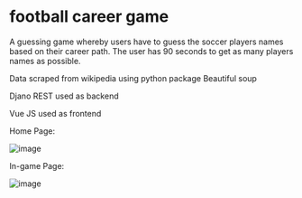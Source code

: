 # football career game

<p>A guessing game whereby users have to guess the soccer players names based on their career path. The user has 90 seconds to get as many players names as possible.</p>

<p>Data scraped from wikipedia using python package Beautiful soup</p>

<p>Djano REST used as backend</p>

<p>Vue JS used as frontend</p>


<p>Home Page:</p>




![image](https://github.com/Gus1616/football_career_game/assets/90276026/11d2d157-b756-4296-817c-f00c6d45a398)




<p>In-game Page:</p>






![image](https://github.com/Gus1616/football_career_game/assets/90276026/38d5ec2b-ccf1-4490-a6ed-c6b1dd0e04f4)
